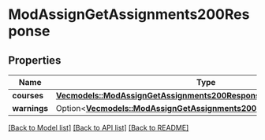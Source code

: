 # ModAssignGetAssignments200Response

## Properties

Name | Type | Description | Notes
------------ | ------------- | ------------- | -------------
**courses** | [**Vec<models::ModAssignGetAssignments200ResponseCoursesInner>**](mod_assign_get_assignments_200_response_courses_inner.md) |  | 
**warnings** | Option<[**Vec<models::ModAssignGetAssignments200ResponseWarningsInner>**](mod_assign_get_assignments_200_response_warnings_inner.md)> |  | [optional]

[[Back to Model list]](../README.md#documentation-for-models) [[Back to API list]](../README.md#documentation-for-api-endpoints) [[Back to README]](../README.md)



